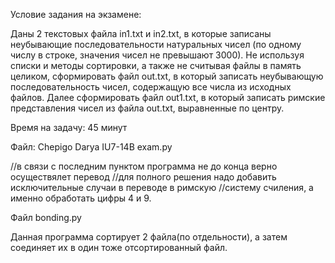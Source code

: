 Условие задания на экзамене:

Даны 2 текстовых файла in1.txt и in2.txt, в которые записаны неубывающие последовательности натуральных чисел
(по одному числу в строке, значения чисел не превышают 3000).
Не используя списки и методы сортировки, а также не
считывая файлы в память целиком, сформировать файл out.txt, в который записать
неубывающую последовательность чисел, содержащую все числа из исходных файлов.
Далее сформировать файл out1.txt, в который записать римские представления чисел из файла out.txt, выравненные по центру.

Время на задачу: 45 минут

Файл: Chepigo Darya IU7-14B exam.py

//в связи с последним пунктом программа не до конца верно осуществялет перевод
//для полного решения надо добавить исключительные случаи в переводе в римскую
//систему счиления, а именно обработать цифры 4 и 9.


Файл bonding.py

Данная программа сортирует 2 файла(по отдельности), а затем
соединяет их в один тоже отсортированный файл.